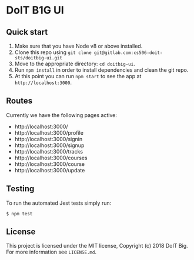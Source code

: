 # DoIT B1G UI <br />
## Quick start

1.  Make sure that you have Node v8 or above installed.
2.  Clone this repo using `git clone git@gitlab.com:cs506-doit-sts/doitbig-ui.git`
3.  Move to the appropriate directory: `cd doitbig-ui`.<br />
4.  Run `npm install` in order to install dependencies and clean the git repo.<br />
5.  At this point you can run `npm start` to see the app at `http://localhost:3000`.

## Routes

Currently we have the following pages active:
- http://localhost:3000/
- http://localhost:3000/profile
- http://localhost:3000/signin
- http://localhost:3000/signup
- http://localhost:3000/tracks
- http://localhost:3000/courses
- http://localhost:3000/course
- http://localhost:3000/update

## Testing

To run the automated Jest tests simply run: 

    $ npm test

## License

This project is licensed under the MIT license, Copyright (c) 2018 DoIT Big. For more information see `LICENSE.md`.